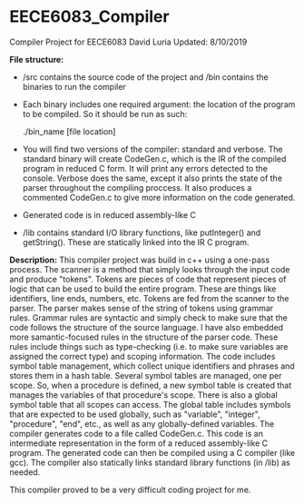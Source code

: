# EECE6083_Compiler
Compiler Project for EECE6083
David Luria
Updated: 8/10/2019

**File structure:**
* /src contains the source code of the project and /bin contains the binaries to run the compiler
* Each binary includes one required argument: the location of the program to be compiled. So it should be run as such:

  ./bin_name [file location]

* You will find two versions of the compiler: standard and verbose. The standard binary will create CodeGen.c, which is the IR of the compiled program in reduced C form. It will print any errors detected to the console. Verbose does the same, except it also prints the state of the parser throughout the compiling proccess. It also produces a commented CodeGen.c to give more information on the code generated.
* Generated code is in reduced assembly-like C
* /lib contains standard I/O library functions, like putInteger() and getString(). These are statically linked into the IR C program.

**Description:**
This compiler project was build in c++ using a one-pass process. The scanner is a method that simply looks through the input code and produce
"tokens". Tokens are pieces of code that represent pieces of logic that can be used to build the entire program. These are things like identifiers,
line ends, numbers, etc. Tokens are fed from the scanner to the parser. The parser makes sense of the string of tokens using grammar rules.
Grammar rules are syntactic and simply check to make sure that the code follows the structure of the source language. I have also embedded
more samantic-focused rules in the structure of the parser code. These rules include things such as type-checking (i.e. to make sure variables
are assigned the correct type) and scoping information. The code includes symbol table management, which collect unique identifiers and phrases
and stores them in a hash table. Several symbol tables are managed, one per scope. So, when a procedure is defined, a new symbol table is created
that manages the variables of that procedure's scope. There is also a global symbol table that all scopes can access. The global table includes 
symbols that are expected to be used globally, such as "variable", "integer", "procedure", "end", etc., as well as any globally-defined variables. The compiler generates code to a file called CodeGen.c. This code is an intermediate representation in the form of a reduced assembly-like C program. The generated code can then be compiled using a C compiler (like gcc). The compiler also statically links standard library functions (in /lib) as needed.

This compiler proved to be a very difficult coding project for me. 
